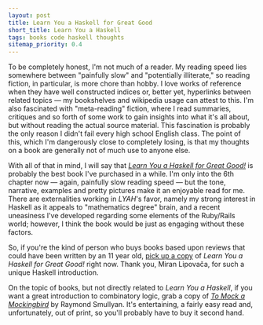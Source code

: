 ```yaml
---
layout: post
title: Learn You a Haskell for Great Good
short_title: Learn You a Haskell
tags: books code haskell thoughts
sitemap_priority: 0.4
---
```

To be completely honest, I'm not much of a reader.  My reading speed lies
somewhere between "painfully slow" and "potentially illiterate," so reading
fiction, in particular, is more chore than hobby.  I love works of reference
when they have well constructed indices or, better yet, hyperlinks
between related topics &mdash; my bookshelves and wikipedia usage can
attest to this.  I'm also fascinated with "meta-reading" fiction, where I read
summaries, critiques and so forth of some work to gain insights into what
it's all about, but without reading the actual source material.  This
fascination is probably the only reason I didn't fail every high school
English class.  The point of this, which I'm dangerously close to completely
losing, is that my thoughts on a book are generally not of much use to anyone
else.

With all of that in mind, I will say that
*[Learn You a Haskell for Great Good!](http://learnyouahaskell.com/)* is
probably the best book I've purchased in a while.  I'm only into the 6th
chapter now &mdash; again, painfully slow reading speed &mdash; but the
tone, narrative, examples and pretty pictures make it an enjoyable read for
me.  There are externalities working in *LYAH*'s favor, namely my strong
interest in Haskell as it appeals to "mathematics degree" brain, and a recent
uneasiness I've developed regarding some elements of the Ruby/Rails world;
however, I think the book would be just as engaging without these factors.

So, if you're the kind of person who buys books based upon reviews that
could have been written by an 11 year old, [pick up a copy](http://nostarch.com/lyah.htm)
of *Learn You a Haskell for Great Good!* right now.
Thank you, Miran Lipovača, for such a unique Haskell introduction.

On the topic of books, but not directly related to *Learn You a Haskell*,
if you want a great introduction to combinatory logic, grab a copy of
*[To Mock a Mockingbird](http://www.amazon.com/Mock-Mockingbird-Raymond-Smullyan/dp/0192801422/ref=sr_1_1?ie=UTF8&s=books&qid=1307464282&sr=8-1)*
by Raymond Smullyan.  It's entertaining, a fairly easy read and, unfortunately,
out of print, so you'll probably have to buy it second hand.
